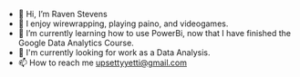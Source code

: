 - 👋 Hi, I’m Raven Stevens
- 👀 I enjoy wirewrapping, playing paino, and videogames. 
- 🌱 I’m currently learning how to use PowerBi, now that I have finished the Google Data Analytics Course.
- 🏢 I'm currently looking for work as a Data Analysis.
- 📫 How to reach me upsettyyetti@gmail.com

<!---
RavenStevens/RavenStevens is a ✨ special ✨ repository because its `README.md` (this file) appears on your GitHub profile.
You can click the Preview link to take a look at your changes.
--->
